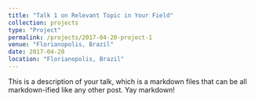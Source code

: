 ```yaml
---
title: "Talk 1 on Relevant Topic in Your Field"
collection: projects
type: "Project"
permalink: /projects/2017-04-20-project-1
venue: "Florianopolis, Brazil"
date: 2017-04-20
location: "Florianopolis, Brazil"
---
```


This is a description of your talk, which is a markdown files that can be all markdown-ified like any other post. Yay markdown!